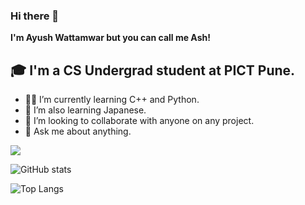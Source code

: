 ### Hi there 👋 

**I'm Ayush Wattamwar but you can call me Ash!**

## 🎓 I'm a CS Undergrad student at PICT Pune.

- 🧑‍💻 I’m currently learning C++ and Python.
- 🌱 I’m also learning Japanese. 
- 👯 I’m looking to collaborate with anyone on any project.
- 💬 Ask me about anything.

![](https://visitor-badge.laobi.icu/badge?page_id=AshWattsAshWatts)


![GitHub stats](https://github-readme-stats.vercel.app/api?username=AshWatts&show_icons=true&theme=midnight-purple)


![Top Langs](https://github-readme-stats.vercel.app/api/top-langs/?username=AshWatts&theme=midnight-purple)
